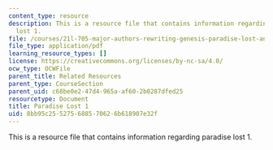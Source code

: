 ```yaml
---
content_type: resource
description: This is a resource file that contains information regarding paradise
  lost 1.
file: /courses/21l-705-major-authors-rewriting-genesis-paradise-lost-and-twentieth-century-fantasy-spring-2009/8bb95c255275688570626b618907e32f_MIT21L_705S09_early_1667a.pdf
file_type: application/pdf
learning_resource_types: []
license: https://creativecommons.org/licenses/by-nc-sa/4.0/
ocw_type: OCWFile
parent_title: Related Resources
parent_type: CourseSection
parent_uid: c68be0e2-47d4-965a-af60-2b0287dfed25
resourcetype: Document
title: Paradise Lost 1
uid: 8bb95c25-5275-6885-7062-6b618907e32f
---
```

This is a resource file that contains information regarding paradise lost 1.